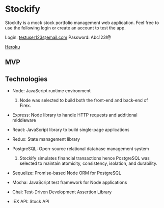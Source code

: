 # Stockify

Stockify is a mock stock portfolio management web application. Feel free to use the following login or create an account to test the app.

Login: testuser123@email.com
Password: Abc123!@

[Heroku][stockify]

[stockify]: https://stockify-stocks.herokuapp.com/portfolio

## MVP

## Technologies

* Node: JavaScript runtime environment

  1.  Node was selected to build both the front-end and back-end of Firex.

* Express: Node library to handle HTTP requests and additional middleware

* React: JavaScript library to build single-page applications

* Redux: State management library

* PostgreSQL: Open-source relational database management system
  1.  Stockify simulates financial transactions hence PostgreSQL was selected to maintain atomicity, consistency, isolation, and durability.
* Sequelize: Promise-based Node ORM for PostgreSQL

* Mocha: JavaScript test framework for Node applications

* Chai: Test-Driven Development Assertion Library

* IEX API: Stock API
